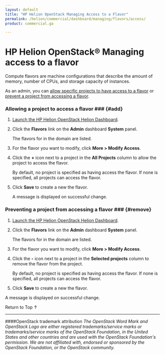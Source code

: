 ```yaml
---
layout: default
title: "HP Helion OpenStack Managing Access to a Flavor"
permalink: /helion/commercial/dashboard/managing/flavors/access/
product: commercial.ga

---
```

<!--UNDER REVISION-->

<script>

function PageRefresh {
onLoad="window.refresh"
}

PageRefresh();

</script>

<!--
<p style="font-size: small;"> <a href="/helion/commercial/ga1/install/">&#9664; PREV</a> | <a href="/helion/commercial/ga1/install-overview/">&#9650; UP</a> | <a href="/helion/commercial/ga1/">NEXT &#9654;</a> </p>
-->

# HP Helion OpenStack&#174; Managing access to a flavor #

Compute flavors are machine configurations that describe the amount of memory, number of CPUs, and storage capacity of instances. </p>

As an admin, you can [allow specific projects to have access to a flavor](#add) or [prevent a project from accessing a flavor](#remove).

### Allowing a project to access a flavor ### {#add}

1. [Launch the HP Helion OpenStack Helion Dashboard](/helion/openstack/dashboard/login/).

2. Click the <strong>Flavors</strong> link on the <strong>Admin</strong> dashboard <strong>System</strong> panel.</p>

	The flavors for in the domain are listed. </p>

3. For the flavor you want to modify, click <strong>More &gt; Modify Access</strong>.</p>

4. Click the <strong>+</strong> icon next to a project in the <strong>All Projects</strong> column to allow the project to access the flavor.</p>

	By default, no project is specified as having access the flavor. If none is specified, all projects can access the flavor.</p>

5. Click <strong>Save</strong> to create a new the flavor.<br></p>

	A message is displayed on successful change.</p>

### Preventing a project from accessing a flavor ### {#remove}

1. [Launch the HP Helion OpenStack Helion Dashboard](/helion/openstack/dashboard/login/).

2. Click the <strong>Flavors</strong> link on the <strong>Admin</strong> dashboard <strong>System</strong> panel.</p>

	The flavors for in the domain are listed. </p>

3. For the flavor you want to modify, click <strong>More &gt; Modify Access</strong>.</p>

4. Click the <strong>-</strong> icon next to a project in the <strong>Selected projects</strong> column to remove the flavor from the project.</p>

	By default, no project is specified as having access the flavor. If none is specified, all projects can access the flavor.</p>

5. Click <strong>Save</strong> to create a new the flavor.<br></p>
<p>A message is displayed on successful change.</p>

<a href="#top" style="padding:14px 0px 14px 0px; text-decoration: none;"> Return to Top &#8593; </a></p>


----
####OpenStack trademark attribution
*The OpenStack Word Mark and OpenStack Logo are either registered trademarks/service marks or trademarks/service marks of the OpenStack Foundation, in the United States and other countries and are used with the OpenStack Foundation's permission. We are not affiliated with, endorsed or sponsored by the OpenStack Foundation, or the OpenStack community.*